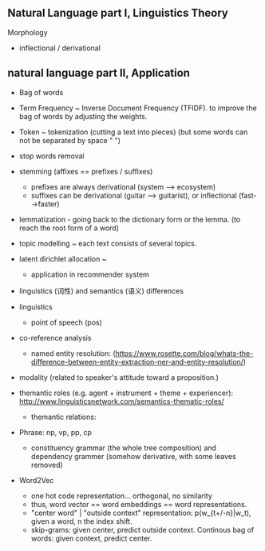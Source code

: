 ## Natural Language part I, Linguistics Theory

Morphology
- inflectional / derivational

## natural language part II, Application

- Bag of words
- Term Frequency ~ Inverse Document Frequency (TFIDF). to improve the bag of words by adjusting the weights.
- Token ~ tokenization (cutting a text into pieces) (but some words can not be separated by space " ")
- stop words removal
- stemming (affixes == prefixes / suffixes)
  - prefixes are always derivational (system --> ecosystem)
  - suffixes can be derivational (guitar --> guitarist), or inflectional (fast-->faster)
- lemmatization - going back to the dictionary form or the lemma. (to reach the root form of a word)
- topic modelling ~ each text consists of several topics.
- latent dirichlet allocation ~
  - application in recommender system
  
- linguistics (词性) and semantics (语义) differences
- linguistics
  - point of speech (pos)
  
- co-reference analysis
  - named entity resolution: (https://www.rosette.com/blog/whats-the-difference-between-entity-extraction-ner-and-entity-resolution/)
- modality (related to speaker's attitude toward a proposition.)
- themantic roles (e.g. agent + instrument + theme + experiencer): http://www.linguisticsnetwork.com/semantics-thematic-roles/
  - themantic relations: 

- Phrase: np, vp, pp, cp
  - constituency grammar (the whole tree composition) and dependency grammer (somehow derivative, with some leaves removed)
  
- Word2Vec
  - one hot code representation... orthogonal, no similarity
  - thus, word vector == word embeddings == word representations.
  - "center word" | "outside context" representation: p(w_{t+/-n}|w_t), given a word, n the index shift.
  - skip-grams: given center, predict outside context. Continous bag of words: given context, predict center.
  
